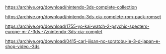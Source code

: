 https://archive.org/download/nintendo-3ds-complete-collection

https://archive.org/download/nintendo-3ds-cia-complete-rom-pack-romset

https://archive.org/download/1755-yo-kai-watch-2-psychic-specters-europe-m-7.-3ds.-7znintendo-3ds-cia-complet

https://archive.org/download/0415-carl-jiisan-no-soratobu-ie-3-d-japan-e-shop-video.-3ds

